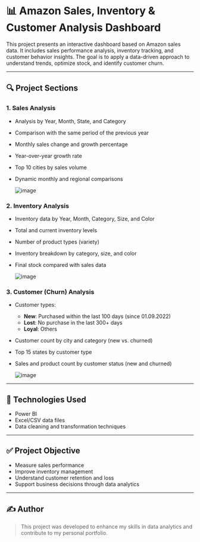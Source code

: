 # 📊 Amazon Sales, Inventory & Customer Analysis Dashboard

This project presents an interactive dashboard based on Amazon sales data. It includes sales performance analysis, inventory tracking, and customer behavior insights. The goal is to apply a data-driven approach to understand trends, optimize stock, and identify customer churn.

---

## 🔍 Project Sections

### 1. Sales Analysis
- Analysis by Year, Month, State, and Category
- Comparison with the same period of the previous year
- Monthly sales change and growth percentage
- Year-over-year growth rate
- Top 10 cities by sales volume
- Dynamic monthly and regional comparisons

  ![image](https://github.com/user-attachments/assets/37378ead-e071-4e8c-a6ae-16ebf14fb44c)

### 2. Inventory Analysis
- Inventory data by Year, Month, Category, Size, and Color
- Total and current inventory levels
- Number of product types (variety)
- Inventory breakdown by category, size, and color
- Final stock compared with sales data

  ![image](https://github.com/user-attachments/assets/463de3db-8e76-4e79-9dfe-ab930ae3af20)

### 3. Customer (Churn) Analysis
- Customer types:
  - **New**: Purchased within the last 100 days (since 01.09.2022)
  - **Lost**: No purchase in the last 300+ days
  - **Loyal**: Others
- Customer count by city and category (new vs. churned)
- Top 15 states by customer type
- Sales and product count by customer status (new and churned)

  ![image](https://github.com/user-attachments/assets/77189af3-7046-496e-9160-0e7bf3dbf635)

---

## 🧰 Technologies Used

- Power BI
- Excel/CSV data files
- Data cleaning and transformation techniques

---

## ✅ Project Objective

- Measure sales performance
- Improve inventory management
- Understand customer retention and loss
- Support business decisions through data analytics

---

## ✍️ Author

> This project was developed to enhance my skills in data analytics and contribute to my personal portfolio.

